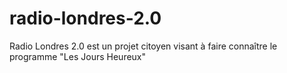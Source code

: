 # radio-londres-2.0
Radio Londres 2.0 est un projet citoyen visant à faire connaître le programme "Les Jours Heureux"
